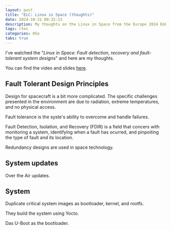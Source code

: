 ```yaml
---
layout: post
title: "ELC: Linux in Space (thoughts)"
date: 2024-10-31 00:32:13
description: My thoughts on the Linux in Space from the Europe 2024 Embedded Linux Conference.
tags: rtos
categories: OSo
tabs: true
---
```


I've watched the "*Linux in Space: Fault detection, recovery and fault-tolerant system designs*" and here are my thoughts.

You can find the video and slides [here](https://osseu2024.sched.com/event/1ej1t/linux-in-space-fault-detection-recovery-and-fault-tolerant-system-designs-lenka-koskova-triskova-lukas-mazl-technical-university-of-liberec-tomas-novotny-vzlu).

## Fault Tolerant Design Principles

Design for spacecraft is a bit more complicated.
The specific challenges presented in the environment are due
to radiation, extreme temperatures, and no physical access.

Fault tolerance is the syste's ability to overcome and handle
failures.

Fault Detection, Isolation, and Recovery (FDIR) is a field
that concers with monitoring a system, identifying when a fault
has ocurred, and pinpoiting the type of fault and its location.

Redundancy designs are used in space technology.

## System updates

Over the Air updates.

## System

Duplicate critical system images as bootloader, kernel, and
rootfs.

They build the system using Yocto.

Das U-Boot as the bootloader.

